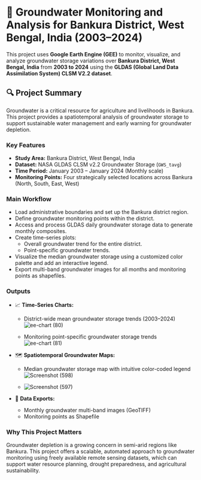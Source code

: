 # 🌊 Groundwater Monitoring and Analysis for Bankura District, West Bengal, India (2003–2024)

This project uses **Google Earth Engine (GEE)** to monitor, visualize, and analyze groundwater storage variations over **Bankura District, West Bengal, India** from **2003 to 2024** using the **GLDAS (Global Land Data Assimilation System) CLSM V2.2 dataset**.

## 🔍 Project Summary
Groundwater is a critical resource for agriculture and livelihoods in Bankura. This project provides a spatiotemporal analysis of groundwater storage to support sustainable water management and early warning for groundwater depletion.

### Key Features
- **Study Area:** Bankura District, West Bengal, India
- **Dataset:** NASA GLDAS CLSM v2.2 Groundwater Storage (`GWS_tavg`)
- **Time Period:** January 2003 – January 2024 (Monthly scale)
- **Monitoring Points:** Four strategically selected locations across Bankura (North, South, East, West)

### Main Workflow
- Load administrative boundaries and set up the Bankura district region.
- Define groundwater monitoring points within the district.
- Access and process GLDAS daily groundwater storage data to generate monthly composites.
- Create time-series plots:
  - Overall groundwater trend for the entire district.
  - Point-specific groundwater trends.
- Visualize the median groundwater storage using a customized color palette and add an interactive legend.
- Export multi-band groundwater images for all months and monitoring points as shapefiles.

### Outputs
- 📈 **Time-Series Charts:**
  - District-wide mean groundwater storage trends (2003–2024) ![ee-chart (80)](https://github.com/user-attachments/assets/2e45a1dc-1568-4cfb-a7ae-7c49199ff4ea)

  - Monitoring point-specific groundwater storage trends  ![ee-chart (81)](https://github.com/user-attachments/assets/ce20f67a-b2ce-4b01-be8c-f13a8e27d4d5)

- 🗺️ **Spatiotemporal Groundwater Maps:**
  - Median groundwater storage map with intuitive color-coded legend ![Screenshot (598)](https://github.com/user-attachments/assets/4b063bf6-d4ce-4654-9386-abcb78f2e95a)

  -  ![Screenshot (597)](https://github.com/user-attachments/assets/b0bd176d-781e-491f-9c3c-0c8e00dc5311)


- 📂 **Data Exports:**
  - Monthly groundwater multi-band images (GeoTIFF)
  - Monitoring points as Shapefile

### Why This Project Matters
Groundwater depletion is a growing concern in semi-arid regions like Bankura. This project offers a scalable, automated approach to groundwater monitoring using freely available remote sensing datasets, which can support water resource planning, drought preparedness, and agricultural sustainability.


